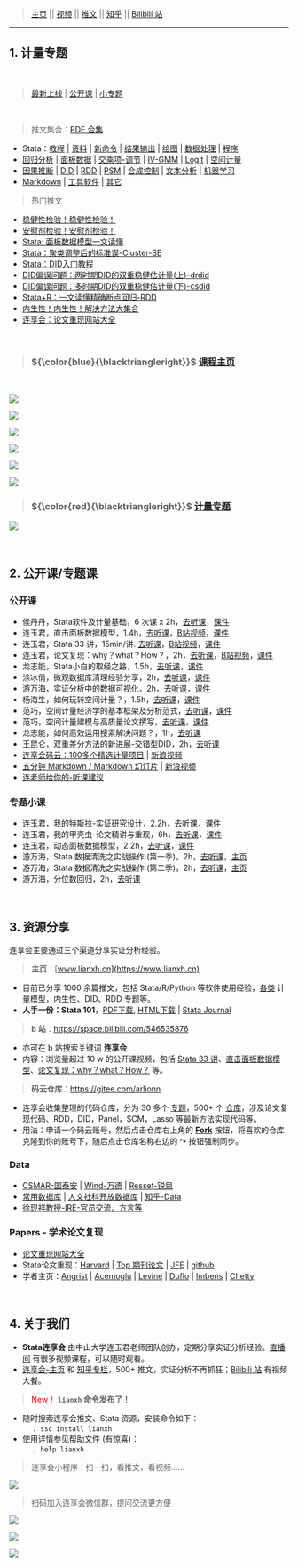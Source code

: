 > [主页](https://www.lianxh.cn/news/46917f1076104.html)  || [视频](http://lianxh.duanshu.com) || [推文](https://www.lianxh.cn/news/d4d5cd7220bc7.html) || [知乎](https://www.zhihu.com/people/arlionn/) || [Bilibili 站](https://space.bilibili.com/546535876) 

---

## 1. 计量专题

&emsp;

> [最新上线](https://gitee.com/arlionn/collections/278581) | [公开课](https://gitee.com/arlionn/collections/278579) | [小专题](https://gitee.com/arlionn/collections/1257)

&emsp;

> 推文集合：[PDF 合集](https://file.lianxh.cn/KC/lianxh_Blogs.pdf)

- Stata：[教程](https://www.lianxh.cn/blogs/17.html) |  [资料](https://www.lianxh.cn/blogs/35.html) | [新命令](https://www.lianxh.cn/blogs/43.html) | [结果输出](https://www.lianxh.cn/blogs/22.html) | [绘图](https://www.lianxh.cn/blogs/24.html) | [数据处理](https://www.lianxh.cn/blogs/25.html) |  [程序](https://www.lianxh.cn/blogs/26.html)
- [回归分析](https://www.lianxh.cn/blogs/32.html) |  [面板数据](https://www.lianxh.cn/blogs/20.html) | [交乘项-调节](https://www.lianxh.cn/blogs/21.html)  | [IV-GMM](https://www.lianxh.cn/blogs/38.html) | [Logit](https://www.lianxh.cn/blogs/27.html) | [空间计量](https://www.lianxh.cn/blogs/29.html) 
- [因果推断](https://www.lianxh.cn/blogs/19.html) |  [DID](https://www.lianxh.cn/blogs/39.html) |  [RDD](https://www.lianxh.cn/blogs/40.html) |  [PSM](https://www.lianxh.cn/blogs/41.html) |  [合成控制](https://www.lianxh.cn/blogs/42.html) | [文本分析](https://www.lianxh.cn/blogs/36.html) | [机器学习](https://www.lianxh.cn/blogs/47.html)
- [Markdown](https://www.lianxh.cn/blogs/30.html)  | [工具软件](https://www.lianxh.cn/blogs/23.html) |  [其它](https://www.lianxh.cn/blogs/33.html)

> 热门推文
- [稳健性检验！稳健性检验！](https://www.lianxh.cn/news/32ae13ec789a1.html)
- [安慰剂检验！安慰剂检验！](https://www.lianxh.cn/news/cf8bd8363200d.html)
- [Stata: 面板数据模型一文读懂](https://www.lianxh.cn/news/bf27906144b4e.html)
- [Stata：聚类调整后的标准误-Cluster-SE](https://www.lianxh.cn/news/a7a8e613b2699.html)
- [Stata：DID入门教程](https://www.lianxh.cn/news/3849f237b6d36.html)
- [DID偏误问题：两时期DID的双重稳健估计量(上)-drdid](https://www.lianxh.cn/news/e6ef033e13c3e.html)
- [DID偏误问题：多时期DID的双重稳健估计量(下)-csdid](https://www.lianxh.cn/news/762e878e7063b.html)
- [Stata+R：一文读懂精确断点回归-RDD](https://www.lianxh.cn/news/96fb6b7e847e1.html)
- [内生性！内生性！解决方法大集合](https://www.lianxh.cn/news/224e2b4e170e4.html)
- [连享会：论文重现网站大全](https://www.lianxh.cn/news/e87e5976686d5.html)

&emsp;


> ### ${\color{blue}{\blacktriangleright}}$ [课程主页](https://www.lianxh.cn/news/46917f1076104.html)

&emsp;

[![](https://fig-lianxh.oss-cn-shenzhen.aliyuncs.com/MayunKC-001.png)](https://www.lianxh.cn/news/46917f1076104.html)

[![](https://fig-lianxh.oss-cn-shenzhen.aliyuncs.com/MayunKC-002.png)](https://www.lianxh.cn/news/46917f1076104.html)

[![](https://fig-lianxh.oss-cn-shenzhen.aliyuncs.com/MayunKC-003.png)](https://www.lianxh.cn/news/46917f1076104.html)

[![](https://fig-lianxh.oss-cn-shenzhen.aliyuncs.com/MayunKC-004.png)](https://www.lianxh.cn/news/46917f1076104.html)

[![](https://fig-lianxh.oss-cn-shenzhen.aliyuncs.com/MayunKC-005.png)](https://www.lianxh.cn/news/46917f1076104.html)

[![](https://fig-lianxh.oss-cn-shenzhen.aliyuncs.com/MayunKC-006.png)](https://www.lianxh.cn/news/46917f1076104.html)

> ### ${\color{red}{\blacktriangleright}}$ [计量专题](https://gitee.com/arlionn/Course)

![](https://fig-lianxh.oss-cn-shenzhen.aliyuncs.com/Lianxh_装饰黄线.png)

&emsp;

## 2. 公开课/专题课

### 公开课 
- 侯丹丹，Stata软件及计量基础，6 次课 x 2h，[去听课](https://lianxh.duanshu.com/#/brief/course/49c3dbf11982456db9be1b5f595285dc)，[课件](https://gitee.com/arlionn/stataopen)
- 连玉君，直击面板数据模型，1.4h，[去听课](http://lianxh-pc.duanshu.com/course/detail/7d1d3266e07d424dbeb3926170835b38)，[B站视频](https://www.bilibili.com/video/BV1oU4y187qY)，[课件](https://gitee.com/arlionn/PanelData)
- 连玉君，Stata 33 讲，15min/讲. [去听课](http://lianxh-pc.duanshu.com/course/detail/b22b17ee02c24015ae759478697df2a0)，[B站视频](https://space.bilibili.com/546535876/channel/detail?cid=160748)，[课件](https://gitee.com/arlionn/stata101)  
- 连玉君，论文复现：why？what？How？，2h，[去听课](https://www.lianxh.cn/news/3544e941a02d8.html)，[B站视频](https://www.bilibili.com/video/BV1D54y1n7Fa)，[课件](https://gitee.com/arlionn/rep)
- 龙志能，Stata小白的取经之路，1.5h，[去听课](https://lianxh.duanshu.com/#/brief/course/137d1b7c7c0045e682d3cf0cb2711530)，[课件](https://gitee.com/arlionn/StataBin)
- 涂冰倩，微观数据库清理经验分享，2h，[去听课](https://gitee.com/arlionn/dataclean/blob/master/%E5%85%AC%E5%BC%80%E8%AF%BE%EF%BC%9A%E6%B6%82%E5%86%B0%E5%80%A9-%E5%BE%AE%E8%A7%82%E6%95%B0%E6%8D%AE%E5%BA%93%E6%B8%85%E7%90%86%E7%BB%8F%E9%AA%8C%E5%88%86%E4%BA%AB.md#https://gitee.com/link?target=https%3A%2F%2Fwww.lianxh.cn%2Fblogs%2F16.html)，[课件](https://gitee.com/arlionn/dataclean)
- 游万海，实证分析中的数据可视化，2h，[去听课](https://lianxh.duanshu.com/#/brief/course/da1a75bc3acc4e238f489af3367efa26)，[课件](https://gitee.com/arlionn/Rplot)
- 杨海生，如何玩转空间计量？，1.5h，[去听课](https://lianxh.duanshu.com/#/brief/course/675437c0c52f4e48947531286cef1e87)，[课件](https://gitee.com/arlionn/SP/blob/master/%E5%85%AC%E5%BC%80%E8%AF%BE-%E6%9D%A8%E6%B5%B7%E7%94%9F-%E7%8E%A9%E8%BD%AC%E7%A9%BA%E9%97%B4%E8%AE%A1%E9%87%8F.md)
- 范巧，空间计量经济学的基本框架及分析范式，[去听课](https://lianxh.duanshu.com/#/brief/course/6b294c08454042ce860e43363bbeed5b)，[课件](https://gitee.com/arlionn/SP/blob/master/%E5%85%AC%E5%BC%80%E8%AF%BE-%E8%8C%83%E5%B7%A7-%E7%A9%BA%E9%97%B4%E8%AE%A1%E9%87%8F%E7%BB%8F%E6%B5%8E%E5%AD%A6%E5%9F%BA%E6%9C%AC%E6%A1%86%E6%9E%B6%7C%E5%88%86%E6%9E%90%E8%8C%83%E5%BC%8F.md)
- 范巧，空间计量建模与高质量论文撰写，[去听课](https://lianxh.duanshu.com/#/brief/course/35252658d4a046a0b0b74ceea1f8e0ee)，[课件](https://gitee.com/arlionn/SP/blob/master/%E5%85%AC%E5%BC%80%E8%AF%BE-%E8%8C%83%E5%B7%A7-%E7%A9%BA%E9%97%B4%E8%AE%A1%E9%87%8F%E7%BB%8F%E6%B5%8E%E5%AD%A6%E5%9F%BA%E6%9C%AC%E6%A1%86%E6%9E%B6%7C%E5%88%86%E6%9E%90%E8%8C%83%E5%BC%8F.md)
- 龙志能，如何高效运用搜索解决问题？，1h，[去听课](https://lianxh.duanshu.com/#/brief/course/ac14b768d2314d43a8a805205a45d3e3)
- 王昆仑，双重差分方法的新进展-交错型DID，2h，[去听课](https://lianxh.duanshu.com/#/brief/course/9f83a4513f7f409b96e40a1bd0c79379)
- [连享会码云：100多个精选计量项目](https://www.lianxh.cn/news/944a69d75cec9.html) |  [新浪视频](https://weibo.com/tv/show/1034:4479228373303338)
- [五分钟 Markdown / Markdown 幻灯片](https://gitee.com/arlionn/md) | [新浪视频](https://weibo.com/tv/show/1034:4484204327796746)
- [连老师给你的-听课建议](https://www.lianxh.cn/news/69706e871c9ad.html)

### 专题小课
- 连玉君，我的特斯拉-实证研究设计，2.2h，[去听课](https://lianxh.duanshu.com/#/course/5ae82756cc1b478c872a63cbca4f0a5e)，[课件](https://gitee.com/arlionn/Live/tree/master/%E6%88%91%E7%9A%84%E7%89%B9%E6%96%AF%E6%8B%89-%E5%AE%9E%E8%AF%81%E7%A0%94%E7%A9%B6%E8%AE%BE%E8%AE%A1-%E8%BF%9E%E7%8E%89%E5%90%9B)
- 连玉君，我的甲壳虫-论文精讲与重现，6h，[去听课](https://lianxh.duanshu.com/#/brief/course/c3f79a0395a84d2f868d3502c348eafc)，[课件](https://gitee.com/arlionn/paper101)
- 连玉君，动态面板数据模型，2.2h，[去听课](https://efves.duanshu.com/#/brief/course/3c3ac06108594577a6e3112323d93f3e)，[课件](https://gitee.com/arlionn/Live/tree/master/%E8%BF%9E%E7%8E%89%E5%90%9B-%E5%8A%A8%E6%80%81%E9%9D%A2%E6%9D%BF%E6%A8%A1%E5%9E%8B)
- 游万海，Stata 数据清洗之实战操作 (第一季)，2h，[去听课](https://lianxh.duanshu.com/#/brief/course/c5193f0e6e414a7e889a8ff9aeb4aaef)，[主页](https://gitee.com/arlionn/dataclean)
- 游万海，Stata 数据清洗之实战操作 (第二季)，2h，[去听课](https://lianxh.duanshu.com/#/brief/course/23924488072b4e458ec3bb0a830b187f)，[主页](https://gitee.com/arlionn/dataclean)
- 游万海，分位数回归，2h，[去听课](https://lianxh.duanshu.com/#/brief/course/f0bfb3102ada48969966c92123a7ebf0)

&emsp;

## 3. 资源分享

连享会主要通过三个渠道分享实证分析经验。

> **主页**：[www.lianxh.cn](https://www.lianxh.cn)  
  - 目前已分享 1000 余篇推文，包括 Stata/R/Python 等软件使用经验，[各类](https://www.lianxh.cn/blogs.html) 计量模型，内生性、DID、RDD 专题等。
  - **人手一份：Stata 101**，[PDF下载](https://file.lianxh.cn/KC/Slides/lianxh_Stata101.pdf), [HTML下载](https://file.lianxh.cn/KC/Slides/lianxh_Stata101.html) | [Stata Journal](https://www.lianxh.cn/news/12ffe67d8d8fb.html)
> **b 站**：<https://space.bilibili.com/546535876> 
  - 亦可在 b 站搜索关键词 **连享会**
  - 内容：浏览量超过 10 w 的公开课视频，包括 [Stata 33 讲](https://space.bilibili.com/546535876/channel/detail?cid=160748)、[直击面板数据模型](https://www.bilibili.com/video/BV1oU4y187qY)、[论文复现：why？what？How？](https://www.bilibili.com/video/BV1D54y1n7Fa) 等。
> **码云仓库**：<https://gitee.com/arlionn>
  - 连享会收集整理的代码仓库，分为 30 多个 [专题](https://gitee.com/arlionn/collections)，500+ 个 [仓库](https://gitee.com/arlionn/projects)，涉及论文复现代码、RDD，DID，Panel，SCM，Lasso 等最新方法实现代码等。
  - 用法：申请一个码云账号，然后点击仓库右上角的 **[Fork](https://gitee.com/arlionn/list#)** 按钮，将喜欢的仓库克隆到你的账号下，随后点击仓库名称右边的 $\curvearrowright$ 按钮强制同步。

### Data
- [CSMAR-国泰安](http://www.gtarsc.com/#/datacenter/singletable) | [Wind-万德](https://www.wind.com.cn/Default.html) | [Resset-锐思](http://www.resset.cn/databases)
- [常用数据库](https://www.lianxh.cn/news/0b65fd5165c2c.html) | [人文社科开放数据库](https://www.lianxh.cn/news/6f06c914acde8.html) | [知乎-Data](https://www.zhihu.com/question/20179699/answer/681756635)
- [徐现祥教授-IRE-官员交流、方言等](https://www.lianxh.cn/news/8c9f81a5f19ee.html)

### Papers - 学术论文复现
- [论文重现网站大全](https://www.lianxh.cn/news/e87e5976686d5.html)
- Stata论文重现：[Harvard][harvd] | [Top 期刊论文](https://ejd.econ.mathematik.uni-ulm.de/) | [JFE][jfe]  | [github][git1] 
- 学者主页：[Angrist][Ang1] | [Acemoglu][acem]  | [Levine][ross] | [Duflo][Duflo] | [Imbens](https://scholar.harvard.edu/imbens/software) | [Chetty](http://www.rajchetty.com/)

[harvd]:https://dataverse.harvard.edu/dataverse
[jfe]:http://jfe.rochester.edu/data.htm
[Ang1]:http://economics.mit.edu/faculty/angrist/data1/data
[acem]:http://economics.mit.edu/faculty/acemoglu/data
[ross]:http://faculty.haas.berkeley.edu/ross_levine/papers.htm
[duflo]:http://economics.mit.edu/faculty/eduflo/papers
[git1]:https://github.com/search?utf8=%E2%9C%93&q=stata&type=

[yahoogit]:https://search.yahoo.com/search;_ylt=AwrBT8di2LBZqyEAuG9XNyoA;_ylc=X1MDMjc2NjY3OQRfcgMyBGZyA3lmcC10LTQ3MwRncHJpZAMEbl9yc2x0AzAEbl9zdWdnAzAEb3JpZ2luA3NlYXJjaC55YWhvby5jb20EcG9zAzAEcHFzdHIDBHBxc3RybAMwBHFzdHJsAzE0BHF1ZXJ5A3N0YXRhJTIwZ2l0aHViBHRfc3RtcAMxNTA0NzYxODcz?p=stata+github&fr2=sb-top&fr=yfp-t-473&fp=1


&emsp;


## 4. 关于我们

- **Stata连享会** 由中山大学连玉君老师团队创办，定期分享实证分析经验。[直播间](http://lianxh.duanshu.com) 有很多视频课程，可以随时观看。
- [连享会-主页](https://www.lianxh.cn) 和 [知乎专栏](https://www.zhihu.com/people/arlionn/)，500+ 推文，实证分析不再抓狂；[Bilibili 站](https://space.bilibili.com/546535876) 有视频大餐。

><font color=red>New！</font> **`lianxh` 命令发布了！**    

- 随时搜索连享会推文、Stata 资源，安装命令如下：  
  &emsp; `. ssc install lianxh`  
- 使用详情参见帮助文件 (有惊喜)：   
  &emsp; `. help lianxh`

> 连享会小程序：扫一扫，看推文，看视频……

[![](https://fig-lianxh.oss-cn-shenzhen.aliyuncs.com/连享会小程序二维码180.png)](https://www.lianxh.cn/news/46917f1076104.html)

> 扫码加入连享会微信群，提问交流更方便

![](https://fig-lianxh.oss-cn-shenzhen.aliyuncs.com/连享会-学习交流微信群001-150.jpg)


![](https://fig-lianxh.oss-cn-shenzhen.aliyuncs.com/Lianxh_装饰黄线.png)

![](https://fig-lianxh.oss-cn-shenzhen.aliyuncs.com/连享会-草料主页-一码平川600.png)
